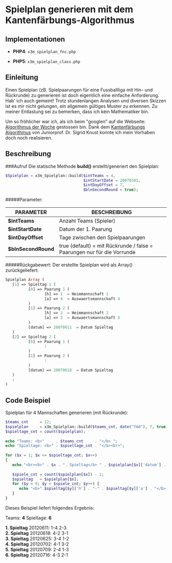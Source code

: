 Spielplan generieren mit dem Kantenfärbungs-Algorithmus
=======================================================

Implementationen
----------------


- **PHP4**: `x3m_spielplan_fnc.php`

- **PHP5**: `x3m_spielplan_class.php`


Einleitung
----------

Einen Spielplan (zB. Spielpaarungen für eine Fussballliga mit Hin- und Rückrunde) zu generieren ist doch eigentlich eine einfache Anforderung. Hab' ich auch gemeint! Trotz stundenlangen Analysen und diversen Skizzen ist es mir nicht gelungen, ein allgemein gültiges Muster zu erkennen. Zu meiner Entlastung sei zu bemerken, dass ich kein Mathematiker bin.

Um so fröhlicher war ich, als ich beim "googlen" auf die Webseite: <a href="http://www-i1.informatik.rwth-aachen.de/%7Ealgorithmus/liste.php">Algorithmus der Woche</a> gestossen bin. Dank dem <a href="http://www-i1.informatik.rwth-aachen.de/%7Ealgorithmus/algo36.php" >Kantenfärbungs Algorithmus</a> von Juniorprof. Dr. Sigrid Knust konnte ich mein Vorhaben doch noch realisieren.

Beschreibung
-------------
###Aufruf
Die statische Methode **build()** erstellt/generiert den Spielplan:

```php
$Spielplan = x3m_Spielplan::build($intTeams = 4,
                                  $intStartDate = 20070101,
                                  $intDayOffset = 7,
                                  $blnSecondRound = true);
```

#####Parameter:

PARAMETER |	BESCHREIBUNG
--------- | ------------
**$intTeams** | Anzahl Teams (Spieler)
**$intStartDate** | Datum der 1. Paarung
**$intDayOffset** | Tage zwischen den Spielpaarungen
**$blnSecondRound** | true (default) = mit Rückrunde / false = Paarungen nur für die Vorrunde

 
#####Rückgabewert:
Der erstellte Spielplan wird als Array() zurückgeliefert:

 
```php
Spielplan Array (
   [1] => Spieltag 1 (
          [0] => Paarung 1 (
                 [h] => 1  = Heimmannschaft 1
                 [a] => 4  = Auswaertsmannschaft 4
          )
          [1] => Paarung 2 (
                 [h] => 2  = Heimmannschaft 2
                 [a] => 3  = Auswaertsmannschaft 3
          )
          [datum] => 20070611  = Datum Spieltag
   )
   [2] => Spieltag 2 (
          [0] => Paarung 1 (
                 :
          )
          [1] => Paarung 2 (
                 :
          )
          [datum] => 20070618  = Datum Spieltag
   )
   :
)
```


Code Beispiel
-------------

Spielplan für 4 Mannschaften generieren (mit Rückrunde):

```php
$teams_cnt     = 12;  
$spielplan     = x3m_Spielplan::build($teams_cnt, date("Ymd"), 7, true);  
$spieltage_cnt = count($spielplan);  
 
echo "Teams: <b>"     . $teams_cnt     . "</b> ";  
echo "Spieltage: <b>" . $spieltage_cnt . "</b><br>";  
  
for ($x = 1; $x <= $spieltage_cnt; $x++) 
{  
   echo "<br><b>" . $x . ". Spieltag</b> " . $spielplan[$x]['datum'] . ": ";  
  
   $spiele_cnt = count($spielplan[$x]) - 1;  
   $spieltag   = $spielplan[$x];  
   for ($y = 0; $y < $spiele_cnt; $y++) {  
      echo "<b>".$spieltag[$y]['h'] . "-" . $spieltag[$y]['a'] . "</b> ";  
   }  
}  
```

Dieses Beispiel liefert folgendes Ergebnis:



Teams: **4** Spieltage: **6**

**1. Spieltag** 20120611: 1-4 2-3  
**2. Spieltag** 20120618: 4-2 3-1  
**3. Spieltag** 20120625: 3-4 1-2  
**4. Spieltag** 20120702: 4-1 3-2  
**5. Spieltag** 20120709: 2-4 1-3  
**6. Spieltag** 20120716: 4-3 2-1  

